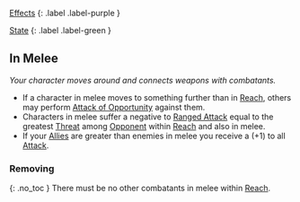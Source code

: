 
[Effects](Game/Core/Effects)
{: .label .label-purple }

[State](Game/Core/Effects#State)
{: .label .label-green }

## In Melee
*Your character moves around and connects weapons with combatants.*
* If a character in melee moves to something further than in [Reach](Movement#Reach), others may perform [Attack of Opportunity](Reacting#Attack%20of%20Opportunity) against them.
* Characters in melee suffer a negative to [Ranged Attack](Terminology#Ranged%20Attack) equal to the greatest [Threat](Attributes#Threat) among [Opponent](Terminology#Opponent) within [Reach](Movement#Reach) and also in melee.
* If your [Allies](Game/Core/Terminology#Ally) are greater than enemies in melee you receive a (+1) to all [Attack](Game/Core/Terminology#Attack).

### Removing
{: .no_toc }
There must be no other combatants in melee within [Reach](Movement#Reach).